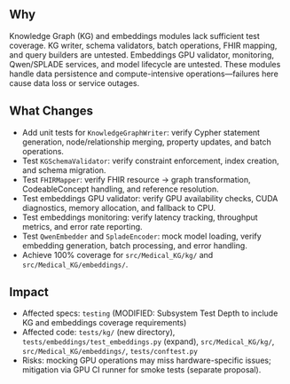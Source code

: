 ## Why

Knowledge Graph (KG) and embeddings modules lack sufficient test coverage. KG writer, schema validators, batch operations, FHIR mapping, and query builders are untested. Embeddings GPU validator, monitoring, Qwen/SPLADE services, and model lifecycle are untested. These modules handle data persistence and compute-intensive operations—failures here cause data loss or service outages.

## What Changes

- Add unit tests for `KnowledgeGraphWriter`: verify Cypher statement generation, node/relationship merging, property updates, and batch operations.
- Test `KGSchemaValidator`: verify constraint enforcement, index creation, and schema migration.
- Test `FHIRMapper`: verify FHIR resource → graph transformation, CodeableConcept handling, and reference resolution.
- Test embeddings GPU validator: verify GPU availability checks, CUDA diagnostics, memory allocation, and fallback to CPU.
- Test embeddings monitoring: verify latency tracking, throughput metrics, and error rate reporting.
- Test `QwenEmbedder` and `SpladeEncoder`: mock model loading, verify embedding generation, batch processing, and error handling.
- Achieve 100% coverage for `src/Medical_KG/kg/` and `src/Medical_KG/embeddings/`.

## Impact

- Affected specs: `testing` (MODIFIED: Subsystem Test Depth to include KG and embeddings coverage requirements)
- Affected code: `tests/kg/` (new directory), `tests/embeddings/test_embeddings.py` (expand), `src/Medical_KG/kg/`, `src/Medical_KG/embeddings/`, `tests/conftest.py`
- Risks: mocking GPU operations may miss hardware-specific issues; mitigation via GPU CI runner for smoke tests (separate proposal).
